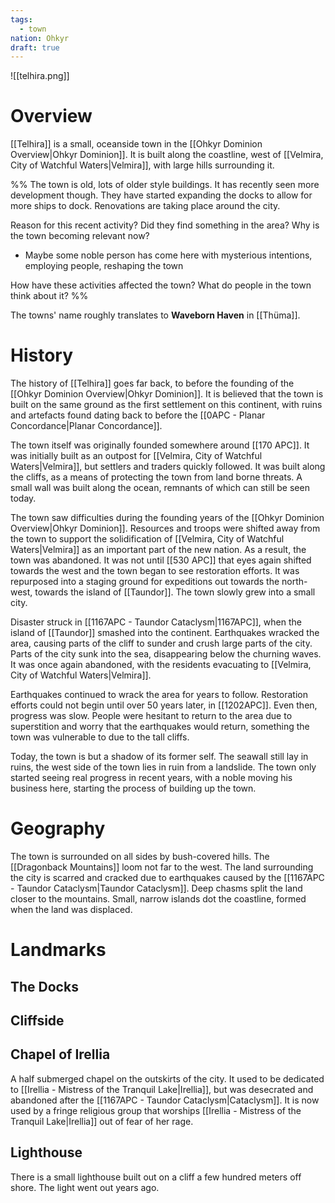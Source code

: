 ```yaml
---
tags:
  - town
nation: Ohkyr
draft: true
---
```

![[telhira.png]]
# Overview
[[Telhira]] is a small, oceanside town in the [[Ohkyr Dominion Overview|Ohkyr Dominion]]. It is built along the coastline, west of [[Velmira, City of Watchful Waters|Velmira]], with large hills surrounding it.

%%
The town is old, lots of older style buildings. It has recently seen more development though. They have started expanding the docks to allow for more ships to dock. Renovations are taking place around the city.

Reason for this recent activity? Did they find something in the area? Why is the town becoming relevant now?
- Maybe some noble person has come here with mysterious intentions, employing people, reshaping the town

How have these activities affected the town? What do people in the town think about it?
%%

The towns' name roughly translates to **Waveborn Haven** in [[Thüma]].
# History
The history of [[Telhira]] goes far back, to before the founding of the [[Ohkyr Dominion Overview|Ohkyr Dominion]]. It is believed that the town is built on the same ground as the first settlement on this continent, with ruins and artefacts found dating back to before the [[0APC - Planar Concordance|Planar Concordance]].

The town itself was originally founded somewhere around [[170 APC]]. It was initially built as an outpost for [[Velmira, City of Watchful Waters|Velmira]], but settlers and traders quickly followed. It was built along the cliffs, as a means of protecting the town from land borne threats. A small wall was built along the ocean, remnants of which can still be seen today.

The town saw difficulties during the founding years of the [[Ohkyr Dominion Overview|Ohkyr Dominion]]. Resources and troops were shifted away from the town to support the solidification of [[Velmira, City of Watchful Waters|Velmira]] as an important part of the new nation. As a result, the town was abandoned. It was not until [[530 APC]] that eyes again shifted towards the west and the town began to see restoration efforts. It was repurposed into a staging ground for expeditions out towards the north-west, towards the island of [[Taundor]]. The town slowly grew into a small city.

Disaster struck in [[1167APC - Taundor Cataclysm|1167APC]], when the island of [[Taundor]] smashed into the continent. Earthquakes wracked the area, causing parts of the cliff to sunder and crush large parts of the city. Parts of the city sunk into the sea, disappearing below the churning waves. It was once again abandoned, with the residents evacuating to [[Velmira, City of Watchful Waters|Velmira]].

Earthquakes continued to wrack the area for years to follow. Restoration efforts could not begin until over 50 years later, in [[1202APC]]. Even then, progress was slow. People were hesitant to return to the area due to superstition and worry that the earthquakes would return, something the town was vulnerable to due to the tall cliffs.

Today, the town is but a shadow of its former self. The seawall still lay in ruins, the west side of the town lies in ruin from a landslide. The town only started seeing real progress in recent years, with a noble moving his business here, starting the process of building up the town.
# Geography
The town is surrounded on all sides by bush-covered hills. The [[Dragonback Mountains]] loom not far to the west. The land surrounding the city is scarred and cracked due to earthquakes caused by the [[1167APC - Taundor Cataclysm|Taundor Cataclysm]]. Deep chasms split the land closer to the mountains. Small, narrow islands dot the coastline, formed when the land was displaced.
# Landmarks
## The Docks

## Cliffside
## Chapel of Irellia
A half submerged chapel on the outskirts of the city. It used to be dedicated to [[Irellia - Mistress of the Tranquil Lake|Irellia]], but was desecrated and abandoned after the [[1167APC - Taundor Cataclysm|Cataclysm]]. It is now used by a fringe religious group that worships [[Irellia - Mistress of the Tranquil Lake|Irellia]] out of fear of her rage.
## Lighthouse
There is a small lighthouse built out on a cliff a few hundred meters off shore. The light went out years ago.